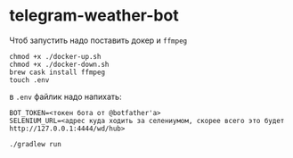# telegram-weather-bot

Чтоб запустить надо поставить докер и `ffmpeg`
```
chmod +x ./docker-up.sh
chmod +x ./docker-down.sh
brew cask install ffmpeg
touch .env
```

в `.env` файлик надо напихать:
```
BOT_TOKEN=<токен бота от @botfather'а>
SELENIUM_URL=<адрес куда ходить за селениумом, скорее всего это будет http://127.0.0.1:4444/wd/hub>
```

```
./gradlew run
```
